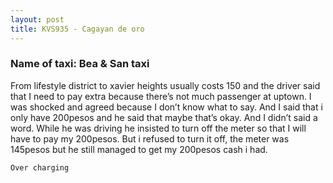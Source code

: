 ```yaml
---
layout: post
title: KVS935 - Cagayan de oro
---
```


### Name of taxi: Bea & San taxi

From lifestyle district to xavier heights usually costs 150 and the driver said that I need to pay extra because there’s not much passenger at uptown. I was shocked and agreed because I don’t know what to say. And I said that i only have 200pesos and he said that maybe that’s okay. And I didn’t said a word. While he was driving he insisted to turn off the meter so that I will have to pay my 200pesos. But i refused to turn it off, the meter was 145pesos but he still managed to get my 200pesos cash i had.

```Over charging```
